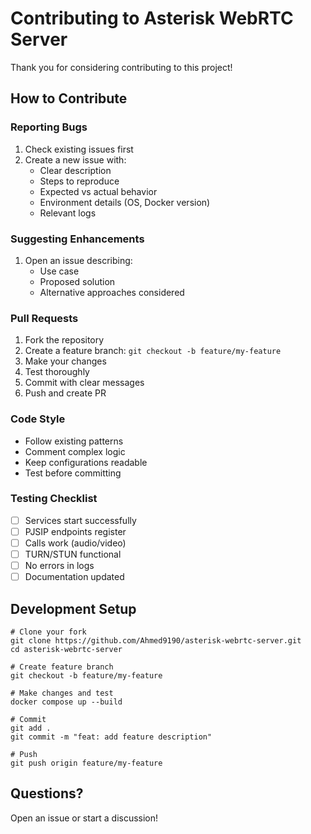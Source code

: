 # Contributing to Asterisk WebRTC Server

Thank you for considering contributing to this project!

## How to Contribute

### Reporting Bugs

1. Check existing issues first
2. Create a new issue with:
   - Clear description
   - Steps to reproduce
   - Expected vs actual behavior
   - Environment details (OS, Docker version)
   - Relevant logs

### Suggesting Enhancements

1. Open an issue describing:
   - Use case
   - Proposed solution
   - Alternative approaches considered

### Pull Requests

1. Fork the repository
2. Create a feature branch: `git checkout -b feature/my-feature`
3. Make your changes
4. Test thoroughly
5. Commit with clear messages
6. Push and create PR

### Code Style

- Follow existing patterns
- Comment complex logic
- Keep configurations readable
- Test before committing

### Testing Checklist

- [ ] Services start successfully
- [ ] PJSIP endpoints register
- [ ] Calls work (audio/video)
- [ ] TURN/STUN functional
- [ ] No errors in logs
- [ ] Documentation updated

## Development Setup

```
# Clone your fork
git clone https://github.com/Ahmed9190/asterisk-webrtc-server.git
cd asterisk-webrtc-server

# Create feature branch
git checkout -b feature/my-feature

# Make changes and test
docker compose up --build

# Commit
git add .
git commit -m "feat: add feature description"

# Push
git push origin feature/my-feature
```

## Questions?

Open an issue or start a discussion!
